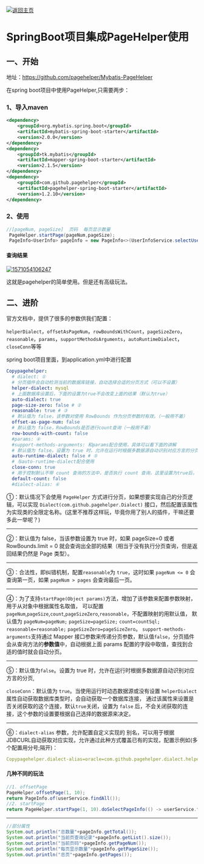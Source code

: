 [![返回主页](https://www.cnblogs.com/skins/custom/images/logo.gif)](https://www.cnblogs.com/mengw/)

# SpringBoot项目集成PageHelper使用

## 一、开始

 地址：https://github.com/pagehelper/Mybatis-PageHelper

 在spring boot项目中使用PageHelper,只需要两步：

### 1、导入maven

```xml
<dependency>
    <groupId>org.mybatis.spring.boot</groupId>
    <artifactId>mybatis-spring-boot-starter</artifactId>
    <version>2.0.0</version>
</dependency>
<dependency>
    <groupId>tk.mybatis</groupId>
    <artifactId>mapper-spring-boot-starter</artifactId>
    <version>2.1.5</version>
</dependency>
<dependency>
    <groupId>com.github.pagehelper</groupId>
    <artifactId>pagehelper-spring-boot-starter</artifactId>
    <version>1.2.10</version>
</dependency>
```

### 2、使用

```java
//[pageNum, pageSize]  页码  每页显示数量
 PageHelper.startPage(pageNum,pageSize);
 PageInfo<UserInfo> pageInfo = new PageInfo<>(UserInfoService.selectUserList());
```

#### 查询结果

[![1571054106247](https://images.cnblogs.com/cnblogs_com/mengw/1556260/o_pagehelper.png)](https://images.cnblogs.com/cnblogs_com/mengw/1556260/o_pagehelper.png)

这就是pagehelper的简单使用。但是还有高级玩法。

## 二、进阶

官方文档中，提供了很多的参数供我们配置：

`helperDialect`，`offsetAsPageNum`，`rowBoundsWithCount`，`pageSizeZero`，`reasonable`，`params`，`supportMethodsArguments`，`autoRuntimeDialect`，`closeConn`等等

spring boot项目里面，到application.yml中进行配置

```yaml
Copypagehelper:
  # dialect: ①
  # 分页插件会自动检测当前的数据库链接，自动选择合适的分页方式（可以不设置）
  helper-dialect: mysql 
  # 上面数据库设置后，下面的设置为true不会改变上面的结果（默认为true）
  auto-dialect: true 
  page-size-zero: false # ②
  reasonable: true # ③
  # 默认值为 false，该参数对使用 RowBounds 作为分页参数时有效。（一般用不着）
  offset-as-page-num: false 
  # 默认值为 false，RowBounds是否进行count查询（一般用不着）
  row-bounds-with-count: false 
  #params: ④
  #support-methods-arguments: 和params配合使用，具体可以看下面的讲解
  # 默认值为 false。设置为 true 时，允许在运行时根据多数据源自动识别对应方言的分页
  auto-runtime-dialect: false # ⑤
  # 与auto-runtime-dialect配合使用
  close-conn: true 
  # 用于控制默认不带 count 查询的方法中，是否执行 count 查询，这里设置为true后，total会为-1
  default-count: false 
  #dialect-alias: ⑥
```

①：默认情况下会使用 `PageHelper` 方式进行分页，如果想要实现自己的分页逻辑，可以实现 `Dialect(com.github.pagehelper.Dialect)` 接口，然后配置该属性为实现类的全限定名称。(这里不推荐这样玩，毕竟你用了别人的插件，干嘛还要多此一举呢？)

------

②：默认值为 false，当该参数设置为 true 时，如果 pageSize=0 或者 RowBounds.limit = 0 就会查询出全部的结果（相当于没有执行分页查询，但是返回结果仍然是 Page 类型）。

------

③：合法性，即纠错机制，配置`reasonable`为 `true`，这时如果 `pageNum <= 0` 会查询第一页，如果 `pageNum > pages` 会查询最后一页。

------

④：为了支持`startPage(Object params)`方法，增加了该参数来配置参数映射，用于从对象中根据属性名取值， 可以配置`pageNum`,`pageSize`,`count`,`pageSizeZero`,`reasonable`，不配置映射的用默认值， 默认值为
`pageNum=pageNum;`
`pageSize=pageSize;`
`count=countSql;`
`reasonable=reasonable;`
`pageSizeZero=pageSizeZero`。
`support-methods-arguments`支持通过 Mapper 接口参数来传递分页参数，默认值`false`，分页插件会从查询方法的**参数值**中，自动根据上面 params 配置的字段中取值，查找到合适的值时就会自动分页。

------

⑤：默认值为`false`。设置为 true 时，允许在运行时根据多数据源自动识别对应方言的分页,

`closeConn`：默认值为 `true`。当使用运行时动态数据源或没有设置 `helperDialect` 属性自动获取数据库类型时，会自动获取一个数据库连接， 通过该属性来设置是否关闭获取的这个连接，默认`true`关闭，设置为 `false` 后，不会关闭获取的连接，这个参数的设置要根据自己选择的数据源来决定。

------

⑥：`dialect-alias` 参数，允许配置自定义实现的 别名，可以用于根据JDBCURL自动获取对应实现，允许通过此种方式覆盖已有的实现，配置示例如(多个配置用分号;隔开)：

```yaml
Copypagehelper.dialect-alias=oracle=com.github.pagehelper.dialect.helper.OracleDialect
```

#### 几种不同的玩法

```java
//1. offsetPage
PageHelper.offsetPage(1, 10);
return PageInfo.of(userService.findAll());
//2. startPage
return PageHelper.startPage(1, 10).doSelectPageInfo(() -> userService.findAll());
```

------

```java
//部分属性
System.out.println("总数量"+pageInfo.getTotal());
System.out.println("当前页查询记录"+pageInfo.getList().size());
System.out.println("当前页码"+pageInfo.getPageNum());
System.out.println("每页显示数量"+pageInfo.getPageSize());
System.out.println("总页"+pageInfo.getPages());
```

